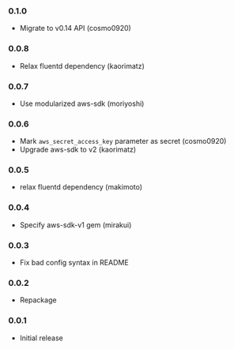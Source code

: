### 0.1.0

- Migrate to v0.14 API (cosmo0920)

### 0.0.8

- Relax fluentd dependency (kaorimatz)

### 0.0.7

- Use modularized aws-sdk (moriyoshi)

### 0.0.6

- Mark `aws_secret_access_key` parameter as secret (cosmo0920)
- Upgrade aws-sdk to v2 (kaorimatz)

### 0.0.5

- relax fluentd dependency (makimoto)

### 0.0.4

- Specify aws-sdk-v1 gem (mirakui)

### 0.0.3

- Fix bad config syntax in README

### 0.0.2

- Repackage

### 0.0.1

- Initial release
